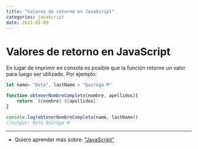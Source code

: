 ```yaml
---
title: "Valores de retorno en JavaScript"
categories: javascript
date: 2021-05-09
---
```


# Valores de retorno en JavaScript

En lugar de imprimir en consola es posible que la función retorne un valor para luego ser utilizado. Por ejemplo:

````js
let name= "Beto", lastName = "Quiroga M"

function obtenerNombreCompleto(nombre, apellidos){
	return `${nombre} ${apellidos}`
}

console.log(obtenerNombreCompleto(name, lastName))
//output: Beto Quiroga M
````

***

- Quiero aprender más sobre: ["JavaScript"](../00/javascript)
